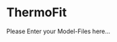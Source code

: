 #     ThermoFit
<!--
  __________________________________________________________________
 |         ________                              __________         |
 |        /_  __/ /_  ___  _________ ___  ____  / ___ /_/ /_        |
 |         / / / __ \/ _ \/ ___/ __ `__ \/ __ \/ /_  / / __/        |
 |        / / / / / /  __/ /  / / / / / / /_/ / __/ / / /_          |
 |       /_/ /_/ /_/\___/_/  /_/ /_/ /_/\____/_/   /_/\__/          |
 |          The Tool for Optimization in Thermodynamic              |
 |__________________________________________________________________|
-->

Please Enter your Model-Files here...
